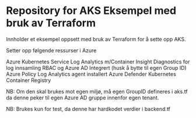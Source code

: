 # Repository for AKS Eksempel med bruk av Terraform

Innholder et eksempel oppsett med bruk av Terraform for å sette opp AKS. 

Setter opp følgende ressurser i Azure

Azure Kubernetes Service 
Log Analytics
m/Container Insight
Diagnostics for log innsamling
RBAC og Azure AD Integrert (husk å bytte til egen Group ID)
Azure Policy
Log Analytics agent installert
Azure Defender
Kubernetes
Container Registry

NB: Om den skal brukes mot egen miljø, må egen GroupID defineres i aks.tf da denne peker til egen Azure AD gruppe innenfor egen tenant. 

NB: Brukes kun for test, da denne har hardkodet verdier i backend.tf
